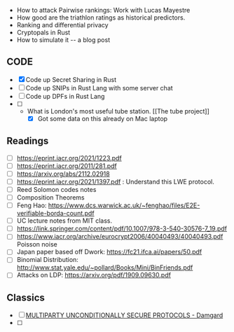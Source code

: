 + How to attack Pairwise rankings: Work with Lucas Mayestre
+ How good are the triathlon ratings as historical predictors. 
+ Ranking and differential privacy
+ Cryptopals in Rust 
+ How to simulate it -- a blog post


## CODE

- [x] Code up Secret Sharing in Rust
- [ ] Code up SNIPs in Rust Lang with some server chat
- [ ] Code up DPFs in Rust Lang
- [ ] + What is London's most useful tube station. [[The tube project]]
	- [x] Got some data on this already on Mac laptop

## Readings 
- [ ] https://eprint.iacr.org/2021/1223.pdf
- [ ] https://eprint.iacr.org/2011/281.pdf
- [ ] https://arxiv.org/abs/2112.02918
- [ ] https://eprint.iacr.org/2021/1397.pdf : Understand this LWE protocol.
- [ ] Reed Solomon codes notes 
- [ ] Composition Theorems
- [ ] Feng Hao: https://www.dcs.warwick.ac.uk/~fenghao/files/E2E-verifiable-borda-count.pdf
- [ ] UC lecture notes from MIT class. 
- [ ] https://link.springer.com/content/pdf/10.1007/978-3-540-30576-7_19.pdf
- [ ] https://www.iacr.org/archive/eurocrypt2006/40040493/40040493.pdf Poisson noise
- [ ] Japan paper based off Dwork: https://fc21.ifca.ai/papers/50.pdf
- [ ] Binomial Distribution: http://www.stat.yale.edu/~pollard/Books/Mini/BinFriends.pdf
- [ ] Attacks on LDP: https://arxiv.org/pdf/1909.09630.pdf

## Classics 

- [ ] [MULTIPARTY UNCONDITIONALLY SECURE PROTOCOLS - Damgard](https://dl.acm.org/doi/pdf/10.1145/62212.62214)
- [ ] 